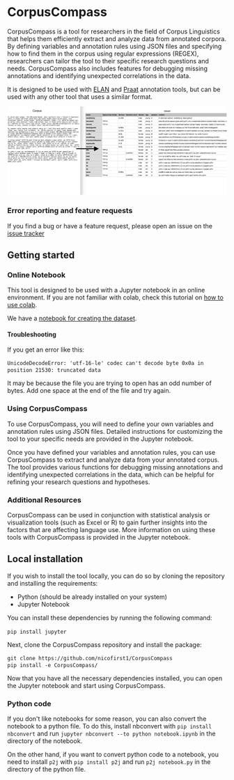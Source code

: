 # CorpusCompass

CorpusCompass is a tool for researchers in the field of Corpus Linguistics that helps them efficiently extract and analyze data from annotated corpora. 
By defining variables and annotation rules using JSON files and specifying how to find them in the corpus using regular expressions (REGEX), 
researchers can tailor the tool to their specific research questions and needs. 
CorpusCompass also includes features for debugging missing annotations and identifying unexpected correlations in the data.

It is designed to be used with [ELAN](https://tla.mpi.nl/tools/tla-tools/elan/) and [Praat](https://www.fon.hum.uva.nl/praat/) annotation tools,
but can be used with any other tool that uses a similar format.


![example image](./includes/example.png)

### Error reporting and feature requests
If you find a bug or have a feature request, please open an issue on the [issue tracker](https://github.com/nicofirst1/CorpusCompass/issues/new/choose)

## Getting started

### Online Notebook
This tool is designed to be used with a Jupyter notebook in an online environment.
If you are not familiar with colab, check this tutorial on [how to use colab](https://colab.research.google.com/notebooks/intro.ipynb).

We have a [notebook for creating the dataset](https://colab.research.google.com/github/nicofirst1/CorpusCompass/blob/main/dataset_creation.ipynb).

#### Troubleshooting

If you get an error like this:
```
UnicodeDecodeError: 'utf-16-le' codec can't decode byte 0x0a in position 21530: truncated data
```
It may be because the file you are trying to open has an odd number of bytes. 
Add one space at the end of the file and try again.

### Using CorpusCompass

To use CorpusCompass, you will need to define your own variables and annotation rules using JSON files. 
Detailed instructions for customizing the tool to your specific needs are provided in the Jupyter notebook.

Once you have defined your variables and annotation rules, you can use CorpusCompass to extract and analyze data from your annotated corpus. 
The tool provides various functions for debugging missing annotations and identifying unexpected correlations in the data, 
which can be helpful for refining your research questions and hypotheses.


### Additional Resources

CorpusCompass can be used in conjunction with statistical analysis or visualization tools (such as Excel or R) to gain 
further insights into the factors that are affecting language use. More information on using these tools with CorpusCompass 
is provided in the Jupyter notebook.



## Local installation 

If you wish to install the tool locally, you can do so by cloning the repository and 
installing the requirements:
- Python (should be already installed on your system)
- Jupyter Notebook

You can install these dependencies by running the following command:

`pip install jupyter`

Next, clone the CorpusCompass repository and install the package:

```
git clone https://github.com/nicofirst1/CorpusCompass
pip install -e CorpusCompass/
```

Now that you have all the necessary dependencies installed, you can open the Jupyter notebook and start using CorpusCompass.

### Python code
If you don't like notebooks for some reason, you can also convert the notebook to a python file.
To do this, install nbconvert with `pip install nbconvert` and run `jupyter nbconvert --to python notebook.ipynb` in the directory of the notebook.

On the other hand, if you want to convert python code to a notebook, you need to install `p2j` with `pip install p2j` 
and run `p2j notebook.py` in the directory of the python file.
